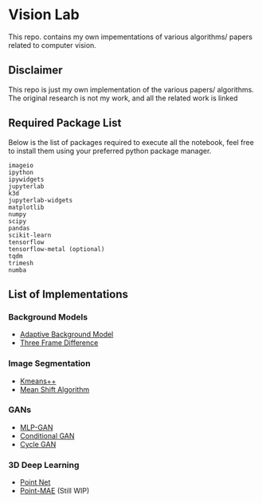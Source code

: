 # Vision Lab

This repo. contains my own impementations of various algorithms/ papers related to computer vision.

## Disclaimer

This repo is just my own implementation of the various papers/ algorithms. The original research is not my work, and all the related work is linked

## Required Package List

Below is the list of packages required to execute all the notebook, feel free to install them using your preferred python package manager.

```
imageio
ipython
ipywidgets
jupyterlab
k3d
jupyterlab-widgets
matplotlib
numpy
scipy
pandas
scikit-learn
tensorflow
tensorflow-metal (optional)
tqdm
trimesh
numba
```

## List of Implementations

### Background Models

* [Adaptive Background Model](./Adaptive_Background.ipynb)
* [Three Frame Difference](./Three_Frame_Diff.ipynb)

### Image Segmentation

* [Kmeans++](./Kmeans++.ipynb)
* [Mean Shift Algorithm](./Mean_Shift.ipynb)

### GANs

* [MLP-GAN](./MLP_GAN.ipynb)
* [Conditional GAN](./Conditional_GAN.ipynb)
* [Cycle GAN](./CycleGAN.ipynb)

### 3D Deep Learning

* [Point Net](./PointNet.ipynb)
* [Point-MAE](./Pytorch_Implementations/Point-MAE.ipynb) (Still WIP)
